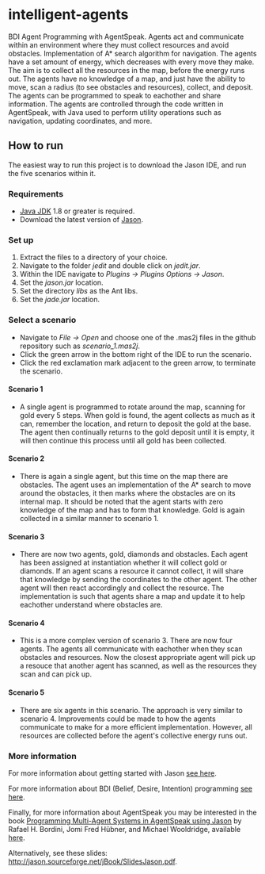 # intelligent-agents
BDI Agent Programming with AgentSpeak. Agents act and communicate within an environment where they must collect resources and avoid obstacles. Implementation of A* search algorithm for navigation. The agents have a set amount of energy, which decreases with every move they make. The aim is to collect all the resources in the map, before the energy runs out. The agents have no knowledge of a map, and just have the ability to move, scan a radius (to see obstacles and resources), collect, and deposit. The agents can be programmed to speak to eachother and share information. The agents are controlled through the code written in AgentSpeak, with Java used to perform utility operations such as navigation, updating coordinates, and more.

## How to run
The easiest way to run this project is to download the Jason IDE, and run the five scenarios within it.

### Requirements
- [Java JDK](https://www.oracle.com/uk/java/technologies/javase-downloads.html) 1.8 or greater is required.
- Download the latest version of [Jason](https://sourceforge.net/projects/jason/).

### Set up
1. Extract the files to a directory of your choice.
2. Navigate to the folder *jedit* and double click on *jedit.jar*.
3. Within the IDE navigate to *Plugins -> Plugins Options -> Jason*.
4. Set the *jason.jar* location.
5. Set the directory *libs* as the Ant libs.
6. Set the *jade.jar* location.

### Select a scenario
- Navigate to *File -> Open* and choose one of the .mas2j files in the github repository such as *scenario_1.mas2j*.
- Click the green arrow in the bottom right of the IDE to run the scenario.
- Click the red exclamation mark adjacent to the green arrow, to terminate the scenario.

#### Scenario 1
- A single agent is programmed to rotate around the map, scanning for gold every 5 steps. When gold is found, the agent collects as much as it can, remember the location, and return to deposit the gold at the base. The agent then continually returns to the gold deposit until it is empty, it will then continue this process until all gold has been collected.

#### Scenario 2
- There is again a single agent, but this time on the map there are obstacles. The agent uses an implementation of the A* search to move around the obstacles, it then marks where the obstacles are on its internal map. It should be noted that the agent starts with zero knowledge of the map and has to form that knowledge. Gold is again collected in a similar manner to scenario 1.

#### Scenario 3
- There are now two agents, gold, diamonds and obstacles. Each agent has been assigned at instantiation whether it will collect gold or diamonds. If an agent scans a resource it cannot collect, it will share that knowledge by sending the coordinates to the other agent. The other agent will then react accordingly and collect the resource. The implementation is such that agents share a map and update it to help eachother understand where obstacles are.

#### Scenario 4
- This is a more complex version of scenario 3. There are now four agents. The agents all communicate with eachother when they scan obstacles and resources. Now the closest appropriate agent will pick up a resouce that another agent has scanned, as well as the resources they scan and can pick up.

#### Scenario 5
- There are six agents in this scenario. The approach is very similar to scenario 4. Improvements could be made to how the agents communicate to make for a more efficient implementation. However, all resources are collected before the agent's collective energy runs out.

### More information
For more information about getting started with Jason [see here](http://jason.sourceforge.net/mini-tutorial/getting-started/).

For more information about BDI (Belief, Desire, Intention) programming [see here](https://en.wikipedia.org/wiki/Belief%E2%80%93desire%E2%80%93intention_software_model).

Finally, for more information about AgentSpeak you may be interested in the book [Programming Multi-Agent Systems in AgentSpeak using Jason](https://dl.acm.org/doi/book/10.5555/1197104) by Rafael H. Bordini, Jomi Fred Hübner, and Michael Wooldridge, available [here](https://www.amazon.co.uk/Programming-Multi-agent-Systems-AgentSpeak-Technology/dp/0470029005/ref=sr_1_1?dchild=1&keywords=Programming+Multi-Agent+Systems+in+AgentSpeak+using+Jason&qid=1604889177&sr=8-1).

Alternatively, see these slides: http://jason.sourceforge.net/jBook/SlidesJason.pdf.


